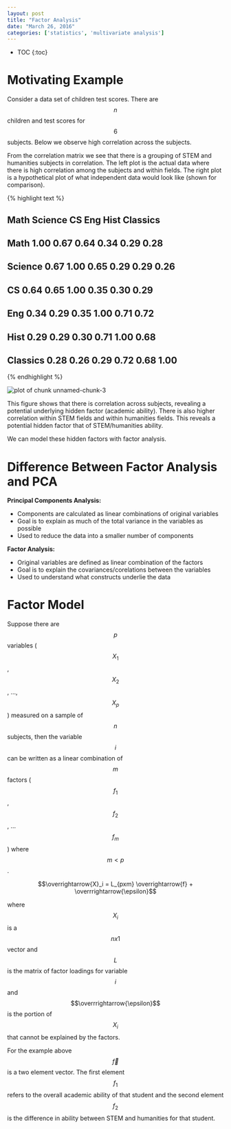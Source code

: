 ```yaml
---
layout: post
title: "Factor Analysis"
date: "March 26, 2016"
categories: ['statistics', 'multivariate analysis']
---
```


* TOC
{:toc}




# Motivating Example
Consider a data set of children test scores. There are $$n$$ children and test scores for $$6$$ subjects. Below we observe high correlation across the subjects. 



From the correlation matrix we see that there is a grouping of STEM and humanities subjects in correlation. The left plot is the actual data where there is high correlation among the subjects and within fields. The right plot is a hypothetical plot of what independent data would look like (shown for comparison).


{% highlight text %}
##          Math Science   CS  Eng Hist Classics
## Math     1.00    0.67 0.64 0.34 0.29     0.28
## Science  0.67    1.00 0.65 0.29 0.29     0.26
## CS       0.64    0.65 1.00 0.35 0.30     0.29
## Eng      0.34    0.29 0.35 1.00 0.71     0.72
## Hist     0.29    0.29 0.30 0.71 1.00     0.68
## Classics 0.28    0.26 0.29 0.72 0.68     1.00
{% endhighlight %}

<img src="/nhuyhoa/figure/source/2016-03-26-Factor-Analysis/unnamed-chunk-3-1.png" title="plot of chunk unnamed-chunk-3" alt="plot of chunk unnamed-chunk-3" style="display: block; margin: auto;" />

This figure shows that there is correlation across subjects, revealing a potential underlying hidden factor (academic ability). There is also higher correlation within STEM fields and within humanities fields. This reveals a potential hidden factor that of STEM/humanities ability.

We can model these hidden factors with factor analysis.

# Difference Between Factor Analysis and PCA

**Principal Components Analysis:**

* Components are calculated as linear combinations of original variables
* Goal is to explain as much of the total variance in the variables as possible
* Used to reduce the data into a smaller number of components

**Factor Analysis:**

* Original variables are defined as linear combination of the factors
* Goal is to explain the covariances/corelations between the variables
* Used to understand what constructs underlie the data

# Factor Model

Suppose there are $$p$$ variables ($$X_1$$, $$X_2$$, ..., $$X_p$$) measured on a sample of $$n$$ subjects, then the variable $$i$$ can be written as a linear combination of $$m$$ factors ($$f_1$$, $$f_2$$, ... $$f_m$$) where $$m < p$$.

$$\overrightarrow{X}_i = L_{pxm} \overrightarrow{f} + \overrrightarrow{\epsilon}$$

where $$X_i$$ is a $$nx1$$ vector and $$L$$ is the matrix of factor loadings for variable $$i$$ and $$\overrrightarrow{\epsilon}$$ is the portion of $$X_i$$ that cannot be explained by the factors.

For the example above $$\overrightarrow{f}$$ is a two element vector. The first element $$f_{1}$$ refers to the overall academic ability of that student and the second element $$f_{2}$$ is the difference in ability between STEM and humanities for that student. 


